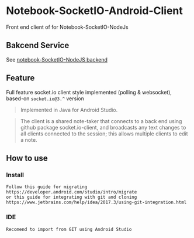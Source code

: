 #  Notebook-SocketIO-Android-Client
Front end client of for Notebook-SocketIO-NodeJs
## Bakcend Service

See [notebook-SocketIO-NodeJS backend](https://github.com/jalchav1993/Notebook-SocketIO-NodeJS)

## Feature
Full feature socket.io client style implemented (polling & websocket), based-on `socket.io@3.^` version

> Implemented in Java for Android Studio.

> The client is a shared note-taker that connects to a back end using github package socket.io-client, and broadcasts any text changes to all clients connected to the session; this allows multiple clients to edit a note. 

## How to use

### Install

```
Follow this guide for migrating
https://developer.android.com/studio/intro/migrate
or this guide for integrating with git and cloning
https://www.jetbrains.com/help/idea/2017.3/using-git-integration.html

```

### IDE

```
Recomend to import from GIT using Android Studio
```

